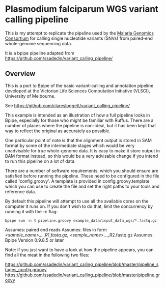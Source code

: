 # Plasmodium falciparum WGS variant calling pipeline
This is my attempt to replicate the pipeline used by the [Malaria Genomics Consortium](https://www.malariagen.net/projects/parasite/pf)
for calling single nucleotide variants (SNVs) from paired-end whole-genome sequencing data.

It is a bpipe pipeline adapted from https://github.com/ssadedin/variant_calling_pipeline/ 

## Overview

This is a port to Bpipe of the basic variant-calling and annotation pipeline developed at the 
Victorian Life Sciences Computation Initiative (VLSCI), University of Melbourne.

See https://github.com/claresloggett/variant_calling_pipeline/

This example is intended as an illustration of how a full pipeline
looks in Bpipe, especially for those who might be familiar with Ruffus.
There are a number of places where the pipeline is non-ideal, but it has
been kept that way to reflect the original as accurately as possible.

One particular point of note is that the alignment output is stored
in SAM format by some of the intermediate stages which would be very
unadvisable for true whole-genome data. It is easy to make it store
output in BAM format instead, so this would be a very advisable 
change if you intend to run this pipeline on a lot of data. 

There are a number of software requirements, which you should ensure are 
satisfied before running the pipeline. These need to be configured 
in the file called 'config.groovy'. A template
is provided in config.groovy.template which you can use to 
create the file and set the right paths to your tools and reference
data.

By default this pipeline will attempt to use all the available cores
on the computer it runs on. If you don't wish to do that, limit the 
concurrency by running it with the -n flag:

    bpipe run -n 4 pipeline.groovy example_data/input_data_wgs/*.fastq.gz
 
Assumes: paired end reads
Assumes: files in form  *<sample_name>*_..._R1.fastq.gz, *<sample_name>*_..._R2.fastq.gz
Assumes: Bpipe Version 0.9.8.5 or later


Note: if you just want to have a look at how the pipeline appears, you can find all the meat 
in the following two files:

  https://github.com/ssadedin/variant_calling_pipeline/blob/master/pipeline_stages_config.groovy
  https://github.com/ssadedin/variant_calling_pipeline/blob/master/pipeline.groovy

